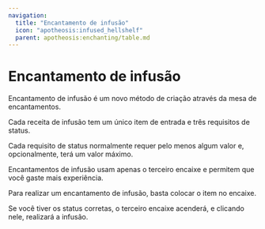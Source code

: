 ```yaml
---
navigation:
  title: "Encantamento de infusão"
  icon: "apotheosis:infused_hellshelf"
  parent: apotheosis:enchanting/table.md
---
```


# Encantamento de infusão

<Color id="blue">Encantamento de infusão</Color> é um novo método de criação através da mesa de encantamentos.

Cada receita de infusão tem um único item de entrada e três requisitos de status.

Cada requisito de status normalmente requer pelo menos algum valor e, opcionalmente, terá um valor máximo.

Encantamentos de infusão usam apenas o terceiro encaixe e permitem que você gaste mais experiência.

Para realizar um encantamento de infusão, basta colocar o item no encaixe.

Se você tiver os status corretas, o terceiro encaixe acenderá, e clicando nele, realizará a infusão.

